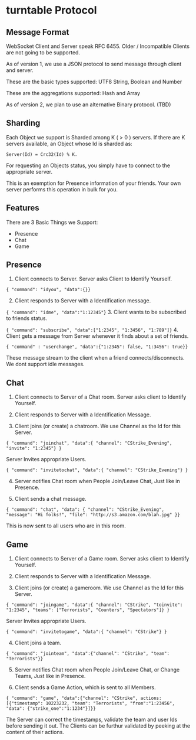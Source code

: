 turntable Protocol
==================

Message Format
--------------

WebSocket Client and Server speak RFC 6455. Older / Incompatible Clients are not going
to be supported.

As of version 1, we use a JSON protocol to send message through client and server.

These are the basic types supported:
	UTF8 String, Boolean and Number

These are the aggregations supported:
	Hash and Array

As of version 2, we plan to use an alternative Binary protocol. (TBD)

Sharding
--------

Each Object we support is Sharded among K ( > 0 ) servers. If there are K servers available, an Object whose Id is sharded as:

`
Server(Id) = Crc32(Id) % K.
`

For requesting an Objects status, you simply have to connect to the appropriate server. 

This is an exemption for Presence information of your friends. Your own server performs this operation in bulk for you.

Features
--------

There are 3 Basic Things we Support:

- Presence
- Chat
- Game

Presence
--------

1. Client connects to Server. Server asks Client to Identify Yourself.

`
{ "command": "idyou", "data":{}}
`

2. Client responds to Server with a Identification message.

`
{ "command": "idme", "data":"1:12345"}
`
3. Client wants to be subscribed to friends status.

`
{ "command": "subscribe", "data":["1:2345", "1:3456", "1:789"]}
`
4. Client gets a message from Server whenever it finds about a set of friends.

`
{ "command" : "userchange", "data":{"1:2345": false, "1:3456": true}}
`

These message stream to the client when a friend connects/disconnects. We dont
support idle messages.

Chat
----

1. Client connects to Server of a Chat room. Server asks client to Identify Yourself.

2. Client responds to Server with a Identification Message.

3. Client joins (or create) a chatroom. We use Channel as the Id for this Server.

`
{ "command": "joinchat", "data":{ "channel": "CStrike_Evening", "invite": "1:2345"} }
`

Server Invites appropriate Users.

`
{ "command": "invitetochat", "data":{ "channel": "CStrike_Evening"} } 
`

4. Server notifies Chat room when People Join/Leave Chat, Just like in Presence.

5. Client sends a chat message.

`
{ "command": "chat", "data": { "channel": "CStrike_Evening", "message": "Hi folks!", "file": "http://s3.amazon.com/blah.jpg" }}
`

This is now sent to all users who are in this room.

Game
----

1. Client connects to Server of a Game room. Server asks client to Identify Yourself.

2. Client responds to Server with a Identification Message.

3. Client joins (or create) a gameroom. We use Channel as the Id for this Server.

`
{ "command": "joingame", "data":{ "channel": "CStrike", "toinvite": "1:2345", "teams": ["Terrorists", "Counters", "Spectators"]} }
`

Server Invites appropriate Users.

`
{ "command": "invitetogame", "data":{ "channel": "CStrike"} } 
`

4. Client joins a team. 

`
{ "command": "jointeam", "data":{"channel": "CStrike", "team": "Terrorists"}}
`

5. Server notifies Chat room when People Join/Leave Chat, or Change Teams, Just like in Presence.

6. Client sends a Game Action, which is sent to all Members.

`
{ "command": "game", "data":{"channel": "CStrike", actions:[{"timestamp": 10223232, "team": "Terrorists", "from":"1:23456", "data": {"strike_one":"1:1234"}]}}
`

The Server can correct the timestamps, validate the team and user Ids before sending it out. The Clients can be furthur
validated by peeking at the content of their actions.

